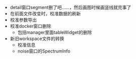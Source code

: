 - detail窗口segment删了吧……，然后画图时候画竖线就完事了
- 在前面文件改变时，校准数据的刷新
- 校准参数导出
- 校准docker窗口删除
  - 包括manager里面tableWidget的删除
- 新旧workspace文件的转换
  - 校准信息
  - noise窗口的SpectrumInfo